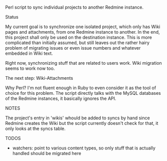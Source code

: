
Perl script to sync individual projects to another Redmine instance.

Status

My current goal is to synchronize one isolated project, which only
has Wiki pages and attachments, from one Redmine instance to another.
In the end, this project shall only be used on the destination instance.
This is more complicated than initially assumed, but still leaves out
the rather hairy problem of migrating issues or even issue numbers and
whatever embedded in Wiki text.

Right now, synchronizing stuff that are related to users work.
Wiki migration seems to work now too.

The next step: Wiki-Attachments

Why Perl?  I'm not fluent enough in Ruby to even consider it as the
tool of choice for this problem.  The script directly talks with
the MySQL databases of the Redmine instances, it basically ignores
the API.


NOTES

The project's entry in 'wikis' whould be added to syncs by hand
since Redmine creates the Wiki but the script currently doesn't
check for that, it only looks at the syncs table.

TODOS

* watchers: point to various content types, so only stuff
  that is actually handled should be migrated here

